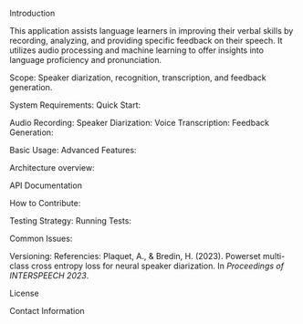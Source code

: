 Introduction

This application assists language learners in improving their verbal skills by recording, analyzing, and providing specific feedback on their speech. It utilizes audio processing and machine learning to offer insights into language proficiency and pronunciation.

Scope: Speaker diarization, recognition, transcription, and feedback generation.

System Requirements: Quick Start:

Audio Recording: Speaker Diarization: Voice Transcription: Feedback Generation:

Basic Usage: Advanced Features:

Architecture overview:

API Documentation

How to Contribute:

Testing Strategy: Running Tests:

Common Issues:

Versioning:
Referencies:
Plaquet, A., & Bredin, H. (2023). Powerset multi-class cross entropy loss for neural speaker diarization. In *Proceedings of INTERSPEECH 2023*.

License

Contact Information
